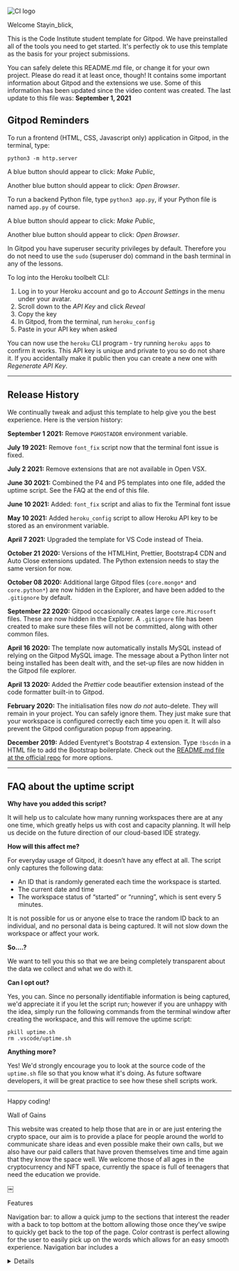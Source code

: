 ![CI logo](https://codeinstitute.s3.amazonaws.com/fullstack/ci_logo_small.png)

Welcome Stayin_blick,

This is the Code Institute student template for Gitpod. We have preinstalled all of the tools you need to get started. It's perfectly ok to use this template as the basis for your project submissions.

You can safely delete this README.md file, or change it for your own project. Please do read it at least once, though! It contains some important information about Gitpod and the extensions we use. Some of this information has been updated since the video content was created. The last update to this file was: **September 1, 2021**

## Gitpod Reminders

To run a frontend (HTML, CSS, Javascript only) application in Gitpod, in the terminal, type:

`python3 -m http.server`

A blue button should appear to click: _Make Public_,

Another blue button should appear to click: _Open Browser_.

To run a backend Python file, type `python3 app.py`, if your Python file is named `app.py` of course.

A blue button should appear to click: _Make Public_,

Another blue button should appear to click: _Open Browser_.

In Gitpod you have superuser security privileges by default. Therefore you do not need to use the `sudo` (superuser do) command in the bash terminal in any of the lessons.

To log into the Heroku toolbelt CLI:

1. Log in to your Heroku account and go to *Account Settings* in the menu under your avatar.
2. Scroll down to the *API Key* and click *Reveal*
3. Copy the key
4. In Gitpod, from the terminal, run `heroku_config`
5. Paste in your API key when asked

You can now use the `heroku` CLI program - try running `heroku apps` to confirm it works. This API key is unique and private to you so do not share it. If you accidentally make it public then you can create a new one with _Regenerate API Key_.

------

## Release History

We continually tweak and adjust this template to help give you the best experience. Here is the version history:

**September 1 2021:** Remove `PGHOSTADDR` environment variable.

**July 19 2021:** Remove `font_fix` script now that the terminal font issue is fixed.

**July 2 2021:** Remove extensions that are not available in Open VSX.

**June 30 2021:** Combined the P4 and P5 templates into one file, added the uptime script. See the FAQ at the end of this file.

**June 10 2021:** Added: `font_fix` script and alias to fix the Terminal font issue

**May 10 2021:** Added `heroku_config` script to allow Heroku API key to be stored as an environment variable.

**April 7 2021:** Upgraded the template for VS Code instead of Theia.

**October 21 2020:** Versions of the HTMLHint, Prettier, Bootstrap4 CDN and Auto Close extensions updated. The Python extension needs to stay the same version for now.

**October 08 2020:** Additional large Gitpod files (`core.mongo*` and `core.python*`) are now hidden in the Explorer, and have been added to the `.gitignore` by default.

**September 22 2020:** Gitpod occasionally creates large `core.Microsoft` files. These are now hidden in the Explorer. A `.gitignore` file has been created to make sure these files will not be committed, along with other common files.

**April 16 2020:** The template now automatically installs MySQL instead of relying on the Gitpod MySQL image. The message about a Python linter not being installed has been dealt with, and the set-up files are now hidden in the Gitpod file explorer.

**April 13 2020:** Added the _Prettier_ code beautifier extension instead of the code formatter built-in to Gitpod.

**February 2020:** The initialisation files now _do not_ auto-delete. They will remain in your project. You can safely ignore them. They just make sure that your workspace is configured correctly each time you open it. It will also prevent the Gitpod configuration popup from appearing.

**December 2019:** Added Eventyret's Bootstrap 4 extension. Type `!bscdn` in a HTML file to add the Bootstrap boilerplate. Check out the <a href="https://github.com/Eventyret/vscode-bcdn" target="_blank">README.md file at the official repo</a> for more options.

------

## FAQ about the uptime script

**Why have you added this script?**

It will help us to calculate how many running workspaces there are at any one time, which greatly helps us with cost and capacity planning. It will help us decide on the future direction of our cloud-based IDE strategy.

**How will this affect me?**

For everyday usage of Gitpod, it doesn’t have any effect at all. The script only captures the following data:

- An ID that is randomly generated each time the workspace is started.
- The current date and time
- The workspace status of “started” or “running”, which is sent every 5 minutes.

It is not possible for us or anyone else to trace the random ID back to an individual, and no personal data is being captured. It will not slow down the workspace or affect your work.

**So….?**

We want to tell you this so that we are being completely transparent about the data we collect and what we do with it.

**Can I opt out?**

Yes, you can. Since no personally identifiable information is being captured, we'd appreciate it if you let the script run; however if you are unhappy with the idea, simply run the following commands from the terminal window after creating the workspace, and this will remove the uptime script:

```
pkill uptime.sh
rm .vscode/uptime.sh
```

**Anything more?**

Yes! We'd strongly encourage you to look at the source code of the `uptime.sh` file so that you know what it's doing. As future software developers, it will be great practice to see how these shell scripts work.

---

Happy coding!


Wall of Gains

This website was created to help those that are in or are just entering the crypto space, our aim is to provide a place for people around the world to communicate share ideas and even possible make their own calls, but we also have our paid callers that have proven themselves time and time again that they know the space well. We welcome those of all ages in the cryptocurrency and NFT space, currently the space is full of teenagers that need the education we provide.

￼

Features

Navigation bar: to allow a quick jump to the sections that interest the reader with a back to top bottom at the bottom allowing those once they’ve swipe to quickly get back to the top of the page. Color contrast is perfect allowing for the user to easily pick up on the words which allows for an easy smooth experience. Navigation bar includes a <details> which breaks the education section allowing for users to be more specific when it comes to choosing blockchains. The audio file is a nice relaxing song as those first entering the space may be nervous so this was implemented to help settle nerves and help the user as they approach a new concept.


￼

About us: 

Gives us a description of what the discord group is and what they are planning to do the fact of that “64%” is there could also intrigue users and keep them hooked as they scroll down the page. Gives a little update for what we are currently doing and providing utility to the community.


￼
Video/links:

Videos and links are used within this website as not everyone is a reading type of learner we have listeners and visual learners as well, so to cater for our audience as well as trying to introduce more elements to keep the user engaged we embed a YouTube beginners guide from Coin Bureau, where he starts right at the beginning and explore the world of crypto currency. Those that prefer to learn by doing they can easily access one of the market places link in the html to explore.  

￼
Contact us:

As we are a community we want our users to be able to access and ask us questions any time of the day to make this achievable all of our team members personal twitter accounts are hyperlinked within their own template and we also have a link to the discord and twitter for Wall Of Gains. As the team members are from all around the world we will always respond quick.


Bugs:

I ran into a few bugs along the way e.g. iframe not loading correctly due to the websites security protection (https://opensea.io/) which was resolved by using a different marketplace website. 

Validator testing (HTML): issues within the HTML were kept to spelling mistakes and mistypes that cause links and elements not to display properly worked through a majority of fixes.
Validator testing (CSS): pulled one issue with the wrong value for top which has been adjusted 
Accessibility : alt text has been used in every image and link open up in new tabs allowing people to get back to our page easily. 


Deployment:

This site was deployed to GitHub pages. First in the Github repository, navigate to settings tab then select master branch in the source section. Select master branch and link is generated.

Credits

Content:

Logo uploaded online : https://ibb.co/JC7DRp8

Team twitter links:
  -   https://twitter.com/nkk_sol
- https://twitter.com/CryptoChrisSol
- https://twitter.com/CryptoSim66
- https://twitter.com/chasemoney4Iife
- https://twitter.com/crypto_blick
- https://twitter.com/CyberWolf_gr

Solana marketplaces
- https://magiceden.io
- https://hyperspace.xyz/

Solana tools 
- http://solsniper.xyz
- https://discord.com

YouTube
- https://www.youtube.com/embed/VYWc9dFqROI

Cryptocurrency marketplaces
- https://www.bybit.com
- https://www.binance.com/
- https://www.kucoin.com/
- https://bingx.com/

Discord invite to server :
- https://discord.gg/GDCgsA8UuN

Wall of Gains twitter:
- https://twitter.com/WallofGains


